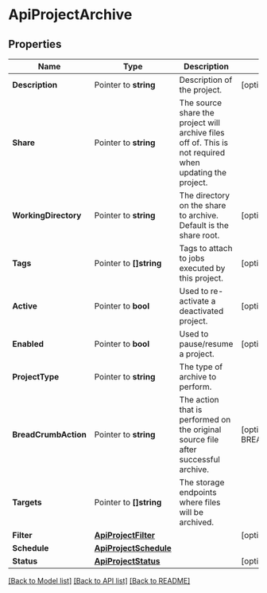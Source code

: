 # ApiProjectArchive

## Properties

Name | Type | Description | Notes
------------ | ------------- | ------------- | -------------
**Description** | Pointer to **string** | Description of the project. | [optional] 
**Share** | Pointer to **string** | The source share the project will archive files off of. This is not required when updating the project. | 
**WorkingDirectory** | Pointer to **string** | The directory on the share to archive.  Default is the share root. | [optional] 
**Tags** | Pointer to **[]string** | Tags to attach to jobs executed by this project. | [optional] 
**Active** | Pointer to **bool** | Used to re-activate a deactivated project. | [optional] 
**Enabled** | Pointer to **bool** | Used to pause/resume a project. | [optional] 
**ProjectType** | Pointer to **string** | The type of archive to perform. | 
**BreadCrumbAction** | Pointer to **string** | The action that is performed on the original source file after successful archive. | [optional] [default to BREAD_CRUMB_ACTION_KEEP_ORIGINAL]
**Targets** | Pointer to **[]string** | The storage endpoints where files will be archived. | 
**Filter** | [**ApiProjectFilter**](api.project.Filter.md) |  | [optional] 
**Schedule** | [**ApiProjectSchedule**](api.project.Schedule.md) |  | 
**Status** | [**ApiProjectStatus**](api.project.Status.md) |  | [optional] 

[[Back to Model list]](../README.md#documentation-for-models) [[Back to API list]](../README.md#documentation-for-api-endpoints) [[Back to README]](../README.md)


